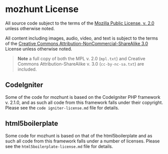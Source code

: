 # mozhunt License
All source code subject to the terms of the [Mozilla Public License, v. 2.0](http://mozilla.org/MPL/2.0/) unless otherwise noted.

All content including images, audio, video, and text is subject to the terms of the [Creative Commons Attribution-NonCommercial-ShareAlike 3.0](http://creativecommons.org/licenses/by-nc-sa/3.0/)  License unless otherwise noted.

>**Note** a full copy of both the MPL v. 2.0 (`mpl.txt`) and Creative Commons Attribution-ShareAlike v. 3.0 (`cc-by-nc-sa.txt`) are included.

## CodeIgniter
Some of the code for mozhunt is based on the CodeIgniter PHP framework v. 2.1.0, and as such all code from this framework falls under their copyright. Please see the `code igniter-license.md` file for details.

## html5boilerplate
Some code for mozhunt is based on that of the html5boilerplate and as such all code from this framework falls under a number of licenses. Please see the `html5boilerplate-license.md` file for details.